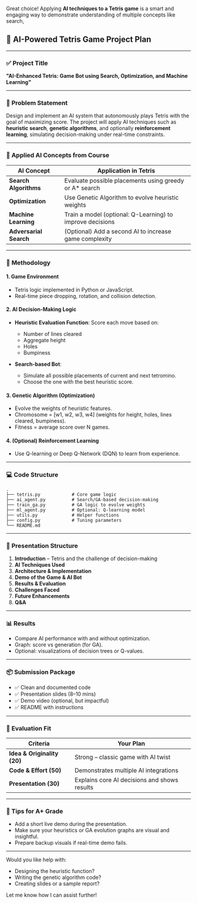 Great choice! Applying **AI techniques to a Tetris game** is a smart and engaging way to demonstrate understanding of multiple concepts like search, 

## 🧠 **AI-Powered Tetris Game Project Plan**

---

### ✅ **Project Title**

**"AI-Enhanced Tetris: Game Bot using Search, Optimization, and Machine Learning"**

---

### 🎯 **Problem Statement**

Design and implement an AI system that autonomously plays Tetris with the goal of maximizing score. The project will apply AI techniques such as **heuristic search**, **genetic algorithms**, and optionally **reinforcement learning**, simulating decision-making under real-time constraints.

---

### 🧰 **Applied AI Concepts from Course**

| AI Concept             | Application in Tetris                                     |
| ---------------------- | --------------------------------------------------------- |
| **Search Algorithms**  | Evaluate possible placements using greedy or A\* search   |
| **Optimization**       | Use Genetic Algorithm to evolve heuristic weights         |
| **Machine Learning**   | Train a model (optional: Q-Learning) to improve decisions |
| **Adversarial Search** | (Optional) Add a second AI to increase game complexity    |

---

### 🧩 **Methodology**

#### 1. **Game Environment**

* Tetris logic implemented in Python or JavaScript.
* Real-time piece dropping, rotation, and collision detection.

#### 2. **AI Decision-Making Logic**

* **Heuristic Evaluation Function**: Score each move based on:

  * Number of lines cleared
  * Aggregate height
  * Holes
  * Bumpiness
* **Search-based Bot**:

  * Simulate all possible placements of current and next tetromino.
  * Choose the one with the best heuristic score.

#### 3. **Genetic Algorithm (Optimization)**

* Evolve the weights of heuristic features.
* Chromosome = \[w1, w2, w3, w4] (weights for height, holes, lines cleared, bumpiness).
* Fitness = average score over N games.

#### 4. **(Optional) Reinforcement Learning**

* Use Q-learning or Deep Q-Network (DQN) to learn from experience.

---

### 💻 **Code Structure**

```
.
├── tetris.py            # Core game logic
├── ai_agent.py          # Search/GA-based decision-making
├── train_ga.py          # GA logic to evolve weights
├── ml_agent.py          # Optional: Q-learning model
├── utils.py             # Helper functions
├── config.py            # Tuning parameters
└── README.md
```

---

### 🎥 **Presentation Structure**

1. **Introduction** – Tetris and the challenge of decision-making
2. **AI Techniques Used**
3. **Architecture & Implementation**
4. **Demo of the Game & AI Bot**
5. **Results & Evaluation**
6. **Challenges Faced**
7. **Future Enhancements**
8. **Q\&A**

---

### 📊 **Results**

* Compare AI performance with and without optimization.
* Graph: score vs generation (for GA).
* Optional: visualizations of decision trees or Q-values.

---

### 📦 **Submission Package**

* ✅ Clean and documented code
* ✅ Presentation slides (8–10 mins)
* ✅ Demo video (optional, but impactful)
* ✅ README with instructions

---

### 📝 **Evaluation Fit**

| Criteria                    | Your Plan                                    |
| --------------------------- | -------------------------------------------- |
| **Idea & Originality (20)** | Strong – classic game with AI twist          |
| **Code & Effort (50)**      | Demonstrates multiple AI integrations        |
| **Presentation (30)**       | Explains core AI decisions and shows results |

---

### 🌟 Tips for A+ Grade

* Add a short live demo during the presentation.
* Make sure your heuristics or GA evolution graphs are visual and insightful.
* Prepare backup visuals if real-time demo fails.

---

Would you like help with:

* Designing the heuristic function?
* Writing the genetic algorithm code?
* Creating slides or a sample report?

Let me know how I can assist further!
